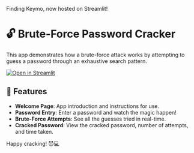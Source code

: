 Finding Keymo, now hosted on Streamlit!

# 🔓  Brute-Force Password Cracker

 This app demonstrates how a brute-force attack works by attempting to guess a password through an exhaustive search pattern.

 [![Open in Streamlit](https://static.streamlit.io/badges/streamlit_badge_black_white.svg)](https://keymoapppy-a3pauduhxep3gcljqludgb.streamlit.app/)

## 🚀 Features
- **Welcome Page**: App introduction and instructions for use.
- **Password Entry**: Enter a password and watch the magic happen!
- **Brute-Force Attempts**: See all the guesses tried in real-time.
- **Cracked Password**: View the cracked password, number of attempts, and time taken.

Happy cracking! 😈💻


